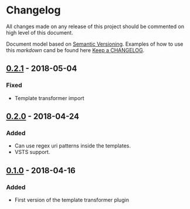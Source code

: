 # Changelog

All changes made on any release of this project should be commented on high level of this document.

Document model based on [Semantic Versioning](http://semver.org/).
Examples of how to use this _markdown_ cand be found here [Keep a CHANGELOG](http://keepachangelog.com/).

## [0.2.1](https://github.com/stone-payments/kong-plugin-template-transformer/tree/v0.2.1) - 2018-05-04
### Fixed
- Template transformer import

## [0.2.0](https://github.com/stone-payments/kong-plugin-template-transformer/tree/v0.2.0) - 2018-04-24
### Added
- Can use regex uri patterns inside the templates.
- VSTS support.

## [0.1.0](https://github.com/stone-payments/kong-plugin-template-transformer/tree/v0.1.0) - 2018-04-16
### Added
- First version of the template transformer plugin

